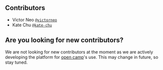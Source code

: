 ## Contributors

- Victor Neo [`@victorneo`](https://github.com/victorneo)
- Kate Chu [`@kate-chu`](https://github.com/kate-chu)

## Are you looking for new contributors?

We are not looking for new contributors at the moment as we are actively developing the platform for [open camp][oc]'s use. This may change in future, so stay tuned.


[oc]: https://opencamp.cc